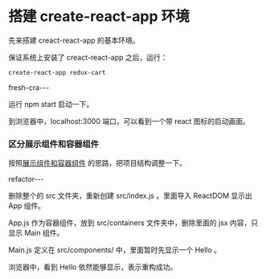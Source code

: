 # 搭建 create-react-app 环境

先来搭建 creact-react-app 的基本环境。

保证系统上安装了 creact-react-app 之后，运行：

```
create-react-app redux-cart
```

fresh-cra---

运行 npm start 启动一下。

到浏览器中，localhost:3000 端口，可以看到一个带 react 图标的启动画面。


### 区分展示组件和容器组件

按照[展示组件和容器组件](http://haoduoshipin.com/videos/236) 的思路，把项目结构调整一下。

refactor---

删除整个的 src 文件夹，重新创建 src/index.js 。里面导入 ReactDOM 显示出 App 组件。

 App.js 作为容器组件，放到 src/containers 文件夹中，删除里面的 jsx 内容，只显示 Main 组件。

Main.js 定义在 src/components/ 中，里面暂时先显示一个 Hello 。

浏览器中，看到 Hello 依然能够显示，表示重构成功。
